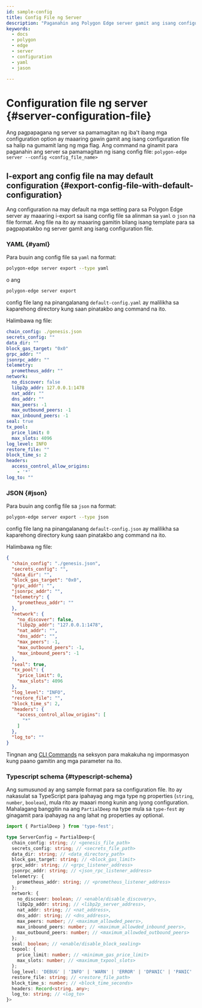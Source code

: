 ```yaml
---
id: sample-config
title: Config File ng Server
description: "Paganahin ang Polygon Edge server gamit ang isang configuration file."
keywords:
  - docs
  - polygon
  - edge
  - server
  - configuration
  - yaml
  - jason

---
```

# Configuration file ng server {#server-configuration-file}
Ang pagpapagana ng server sa pamamagitan ng iba't ibang mga configuration option ay maaaring gawin gamit ang isang configuration file sa halip na gumamit lang ng mga flag.
Ang command na ginamit para paganahin ang server sa pamamagitan ng isang config file: `polygon-edge server --config <config_file_name>`

## I-export ang config file na may default configuration {#export-config-file-with-default-configuration}
Ang configuration na may default na mga setting para sa Polygon Edge server ay maaaring i-export sa isang config file sa alinman sa `yaml` o `json` na file format.
Ang file na ito ay maaaring gamitin bilang isang template para sa pagpapatakbo ng server gamit ang isang configuration file.

### YAML {#yaml}
Para buuin ang config file sa `yaml` na format:
```bash
polygon-edge server export --type yaml
```
o ang
```bash
polygon-edge server export
```
config file lang na pinangalanang `default-config.yaml` ay malilikha sa kaparehong directory kung saan pinatakbo ang command na ito.

Halimbawa ng file:
```yaml
chain_config: ./genesis.json
secrets_config: ""
data_dir: ""
block_gas_target: "0x0"
grpc_addr: ""
jsonrpc_addr: ""
telemetry:
  prometheus_addr: ""
network:
  no_discover: false
  libp2p_addr: 127.0.0.1:1478
  nat_addr: ""
  dns_addr: ""
  max_peers: -1
  max_outbound_peers: -1
  max_inbound_peers: -1
seal: true
tx_pool:
  price_limit: 0
  max_slots: 4096
log_level: INFO
restore_file: ""
block_time_s: 2
headers:
  access_control_allow_origins:
    - '*'
log_to: ""
```

### JSON {#json}
Para buuin ang config file sa `json` na format:
```bash
polygon-edge server export --type json
```
config file lang na pinangalanang `default-config.json` ay malilikha sa kaparehong directory kung saan pinatakbo ang command na ito.

Halimbawa ng file:

```json
{
  "chain_config": "./genesis.json",
  "secrets_config": "",
  "data_dir": "",
  "block_gas_target": "0x0",
  "grpc_addr": "",
  "jsonrpc_addr": "",
  "telemetry": {
    "prometheus_addr": ""
  },
  "network": {
    "no_discover": false,
    "libp2p_addr": "127.0.0.1:1478",
    "nat_addr": "",
    "dns_addr": "",
    "max_peers": -1,
    "max_outbound_peers": -1,
    "max_inbound_peers": -1
  },
  "seal": true,
  "tx_pool": {
    "price_limit": 0,
    "max_slots": 4096
  },
  "log_level": "INFO",
  "restore_file": "",
  "block_time_s": 2,
  "headers": {
    "access_control_allow_origins": [
      "*"
    ]
  },
  "log_to": ""
}
```

Tingnan ang [CLI Commands](/docs/edge/get-started/cli-commands) na seksyon para makakuha ng impormasyon kung paano gamitin ang mga parameter na ito.

### Typescript schema {#typescript-schema}

Ang sumusunod ay ang sample format para sa configuration file. Ito ay nakasulat sa TypeScript para ipahayag ang mga type ng properties (`string`, `number`, `boolean`), mula rito ay maaari mong kunin ang iyong configuration. Mahalagang banggitin na ang `PartialDeep` na type mula sa `type-fest` ay ginagamit para ipahayag na ang lahat ng properties ay optional.

```typescript
import { PartialDeep } from 'type-fest';

type ServerConfig = PartialDeep<{
  chain_config: string; // <genesis_file_path>
  secrets_config: string; // <secrets_file_path>
  data_dir: string; // <data_directory_path>
  block_gas_target: string; // <block_gas_limit>
  grpc_addr: string; // <grpc_listener_address>
  jsonrpc_addr: string; // <json_rpc_listener_address>
  telemetry: {
    prometheus_addr: string; // <prometheus_listener_address>
  };
  network: {
    no_discover: boolean; // <enable/disable_discovery>,
    libp2p_addr: string; // <libp2p_server_address>,
    nat_addr: string; // <nat_address>,
    dns_addr: string; // <dns_address>,
    max_peers: number; // <maximum_allowded_peers>,
    max_inbound_peers: number; // <maximum_allowded_inbound_peers>,
    max_outbound_peers: number; // <maximum_allowded_outbound_peers>
  };
  seal: boolean; // <enable/disable_block_sealing>
  txpool: {
    price_limit: number; // <minimum_gas_price_limit>
    max_slots: number; // <maximum_txpool_slots>
  };
  log_level: 'DEBUG' | 'INFO' | 'WARN' | 'ERROR' | 'DPANIC' | 'PANIC' | 'FATAL'; // <log_level>
  restore_file: string; // <restore_file_path>
  block_time_s: number; // <block_time_seconds>
  headers: Record<string, any>;
  log_to: string; // <log_to>
}>
```

